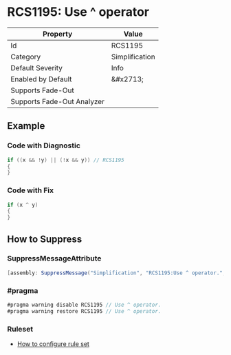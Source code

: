 # RCS1195: Use ^ operator

| Property | Value |
| -------- | ----- |
| Id | RCS1195 |
| Category | Simplification |
| Default Severity | Info |
| Enabled by Default | &\#x2713; |
| Supports Fade\-Out |  |
| Supports Fade\-Out Analyzer |  |

## Example

### Code with Diagnostic

```csharp
if ((x && !y) || (!x && y)) // RCS1195
{
}
```

### Code with Fix

```csharp
if (x ^ y)
{
}
```

## How to Suppress

### SuppressMessageAttribute

```csharp
[assembly: SuppressMessage("Simplification", "RCS1195:Use ^ operator.", Justification = "<Pending>")]
```

### \#pragma

```csharp
#pragma warning disable RCS1195 // Use ^ operator.
#pragma warning restore RCS1195 // Use ^ operator.
```

### Ruleset

* [How to configure rule set](../HowToConfigureAnalyzers.md)
